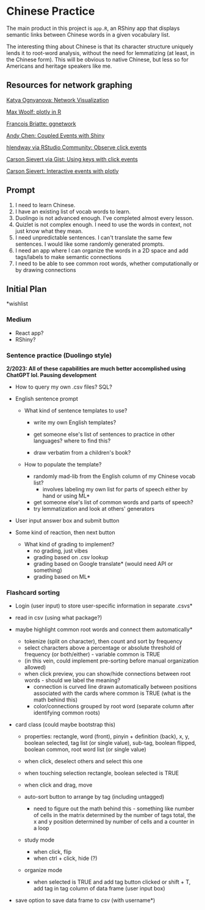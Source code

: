 # Chinese Practice

The main product in this project is `app.R`, an RShiny app that displays semantic links between Chinese words in a given vocabulary list. 

The interesting thing about Chinese is that its character structure uniquely lends it to root-word analysis, without the need for lemmatizing (at least, in the Chinese form). This will be obvious to native Chinese, but less so for Americans and heritage speakers like me.

## Resources for network graphing

[Katya Ognyanova: Network Visualization](https://kateto.net/network-visualization)

[Max Woolf: plotly in R](https://minimaxir.com/notebooks/interactive-network/)

[Francois Briatte: ggnetwork](https://briatte.github.io/ggnetwork/articles/ggnetwork.html)

[Andy Chen: Coupled Events with Shiny](https://medium.com/@abchen/increasing-interaction-through-coupled-events-with-shiny-and-plotly-4a253dd3be12)

[hlendway via RStudio Community: Observe click events](https://community.rstudio.com/t/update-shinydashboard-input-value-selected-based-on-plotly-click/15318)

[Carson Sievert via Gist: Using keys with click events](https://gist.github.com/daattali/9440f0b278dbbf538b3587e026811426#gistcomment-2207525)

[Carson Sievert: Interactive events with plotly](https://webinars.cpsievert.me/20180220/#6)

## Prompt

1. I need to learn Chinese.
2. I have an existing list of vocab words to learn.
3. Duolingo is not advanced enough. I've completed almost every lesson.
4. Quizlet is not complex enough. I need to use the words in context, not just know what they mean.
5. I need unpredictable sentences. I can't translate the same few sentences. I would like some randomly generated prompts.
6. I need an app where I can organize the words in a 2D space and add tags/labels to make semantic connections
7. I need to be able to see common root words, whether computationally or by drawing connections

## Initial Plan

*wishlist

### Medium

* React app?
* RShiny?

### Sentence practice (Duolingo style) 

**2/2023: All of these capabilities are much better accomplished using ChatGPT lol. Pausing development**

* How to query my own .csv files? SQL?

* English sentence prompt

  * What kind of sentence templates to use?

    * write my own English templates?

    * get someone else's list of sentences to practice in other languages? where to find this?

    * draw verbatim from a children's book?

  * How to populate the template?

    * randomly mad-lib from the English column of my Chinese vocab list?
      * involves labeling my own list for parts of speech either by hand or using ML*
    * get someone else's list of common words and parts of speech?
    * try lemmatization and look at others' generators

* User input answer box and submit button

* Some kind of reaction, then next button

  * What kind of grading to implement?
    * no grading, just vibes
    * grading based on .csv lookup
    * grading based on Google translate* (would need API or something)
    * grading based on ML*

### Flashcard sorting

* Login (user input) to store user-specific information in separate .csvs*
* read in csv (using what package?)
* maybe highlight common root words and connect them automatically*

  * tokenize (split on character), then count and sort by frequency
  * select characters above a percentage or absolute threshold of frequency (or both/either) - variable common is TRUE
  * (in this vein, could implement pre-sorting before manual organization allowed)
  * when click preview, you can show/hide connections between root words - should we label the meaning?
    * connection is curved line drawn automatically between positions associated with the cards where common is TRUE (what is the math behind this)
    * color/connections grouped by root word (separate column after identifying common roots)
* card class (could maybe bootstrap this)

  * properties: rectangle, word (front), pinyin + definition (back), x, y, boolean selected, tag list (or single value), sub-tag, boolean flipped, boolean common, root word list (or single value)
  * when click, deselect others and select this one
  * when touching selection rectangle, boolean selected is TRUE
  * when click and drag, move
  * auto-sort button to arrange by tag (including untagged)
    * need to figure out the math behind this - something like number of cells in the matrix determined by the number of tags total, the x and y position determined by number of cells and a counter in a loop

  * study mode
    * when click, flip
    * when ctrl + click, hide (?)
  * organize mode
    * when selected is TRUE and add tag button clicked or shift + T, add tag in tag column of data frame (user input box)
* save option to save data frame to csv (with username*)

